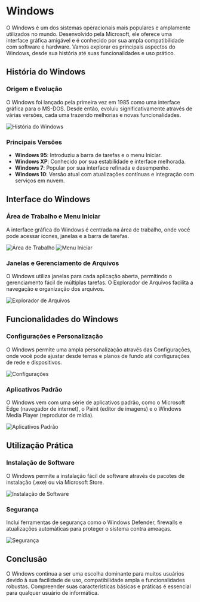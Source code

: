 # Windows

O Windows é um dos sistemas operacionais mais populares e amplamente utilizados no mundo. Desenvolvido pela Microsoft, ele oferece uma interface gráfica amigável e é conhecido por sua ampla compatibilidade com software e hardware. Vamos explorar os principais aspectos do Windows, desde sua história até suas funcionalidades e uso prático.

## História do Windows

### Origem e Evolução

O Windows foi lançado pela primeira vez em 1985 como uma interface gráfica para o MS-DOS. Desde então, evoluiu significativamente através de várias versões, cada uma trazendo melhorias e novas funcionalidades.

![História do Windows](./imagens/historia_windows.png) <!-- Placeholder para imagem -->

### Principais Versões

- **Windows 95**: Introduziu a barra de tarefas e o menu Iniciar.
- **Windows XP**: Conhecido por sua estabilidade e interface melhorada.
- **Windows 7**: Popular por sua interface refinada e desempenho.
- **Windows 10**: Versão atual com atualizações contínuas e integração com serviços em nuvem.

## Interface do Windows

### Área de Trabalho e Menu Iniciar

A interface gráfica do Windows é centrada na área de trabalho, onde você pode acessar ícones, janelas e a barra de tarefas.

![Área de Trabalho](./imagens/area_de_trabalho.png) <!-- Placeholder para imagem -->
![Menu Iniciar](./imagens/menu_iniciar.png) <!-- Placeholder para imagem -->

### Janelas e Gerenciamento de Arquivos

O Windows utiliza janelas para cada aplicação aberta, permitindo o gerenciamento fácil de múltiplas tarefas. O Explorador de Arquivos facilita a navegação e organização dos arquivos.

![Explorador de Arquivos](./imagens/explorador_de_arquivos.png) <!-- Placeholder para imagem -->

## Funcionalidades do Windows

### Configurações e Personalização

O Windows permite uma ampla personalização através das Configurações, onde você pode ajustar desde temas e planos de fundo até configurações de rede e dispositivos.

![Configurações](./imagens/configuracoes.png) <!-- Placeholder para imagem -->

### Aplicativos Padrão

O Windows vem com uma série de aplicativos padrão, como o Microsoft Edge (navegador de internet), o Paint (editor de imagens) e o Windows Media Player (reprodutor de mídia).

![Aplicativos Padrão](./imagens/aplicativos_padrao.png) <!-- Placeholder para imagem -->

## Utilização Prática

### Instalação de Software

O Windows permite a instalação fácil de software através de pacotes de instalação (.exe) ou via Microsoft Store.

![Instalação de Software](./imagens/instalacao_de_software.png) <!-- Placeholder para imagem -->

### Segurança

Inclui ferramentas de segurança como o Windows Defender, firewalls e atualizações automáticas para proteger o sistema contra ameaças.

![Segurança](./imagens/seguranca.png) <!-- Placeholder para imagem -->

## Conclusão

O Windows continua a ser uma escolha dominante para muitos usuários devido à sua facilidade de uso, compatibilidade ampla e funcionalidades robustas. Compreender suas características básicas e práticas é essencial para qualquer usuário de informática.